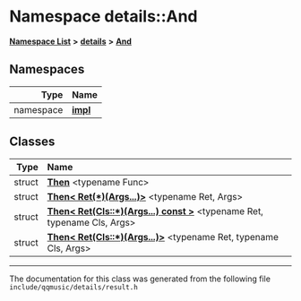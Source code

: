 

# Namespace details::And



[**Namespace List**](namespaces.md) **>** [**details**](namespacedetails.md) **>** [**And**](namespacedetails_1_1And.md)


















## Namespaces

| Type | Name |
| ---: | :--- |
| namespace | [**impl**](namespacedetails_1_1And_1_1impl.md) <br> |


## Classes

| Type | Name |
| ---: | :--- |
| struct | [**Then**](structdetails_1_1And_1_1Then.md) &lt;typename Func&gt;<br> |
| struct | [**Then&lt; Ret(\*)(Args...)&gt;**](structdetails_1_1And_1_1Then_3_01Ret_07_5_08_07Args_8_8_8_08_4.md) &lt;typename Ret, Args&gt;<br> |
| struct | [**Then&lt; Ret(Cls::\*)(Args...) const &gt;**](structdetails_1_1And_1_1Then_3_01Ret_07Cls_1_1_5_08_07Args_8_8_8_08_01const_01_4.md) &lt;typename Ret, typename Cls, Args&gt;<br> |
| struct | [**Then&lt; Ret(Cls::\*)(Args...)&gt;**](structdetails_1_1And_1_1Then_3_01Ret_07Cls_1_1_5_08_07Args_8_8_8_08_4.md) &lt;typename Ret, typename Cls, Args&gt;<br> |



















































------------------------------
The documentation for this class was generated from the following file `include/qqmusic/details/result.h`

